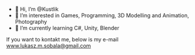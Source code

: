 - 👋 Hi, I’m @Kustlik
- 👀 I’m interested in Games, Programming, 3D Modelling and Animation, Photography
- 🌱 I’m currently learning C#, Unity, Blender

If you want to kontakt me, below is my e-mail
www.lukasz.m.sobala@gmail.com

<!---
Kustlik/Kustlik is a ✨ special ✨ repository because its `README.md` (this file) appears on your GitHub profile.
You can click the Preview link to take a look at your changes.
--->
